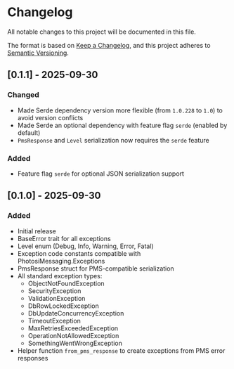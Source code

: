# Changelog

All notable changes to this project will be documented in this file.

The format is based on [Keep a Changelog](https://keepachangelog.com/en/1.0.0/),
and this project adheres to [Semantic Versioning](https://semver.org/spec/v2.0.0.html).

## [0.1.1] - 2025-09-30

### Changed
- Made Serde dependency version more flexible (from `1.0.228` to `1.0`) to avoid version conflicts
- Made Serde an optional dependency with feature flag `serde` (enabled by default)
- `PmsResponse` and `Level` serialization now requires the `serde` feature

### Added
- Feature flag `serde` for optional JSON serialization support

## [0.1.0] - 2025-09-30

### Added
- Initial release
- BaseError trait for all exceptions
- Level enum (Debug, Info, Warning, Error, Fatal)
- Exception code constants compatible with PhotosiMessaging.Exceptions
- PmsResponse struct for PMS-compatible serialization
- All standard exception types:
  - ObjectNotFoundException
  - SecurityException
  - ValidationException
  - DbRowLockedException
  - DbUpdateConcurrencyException
  - TimeoutException
  - MaxRetriesExceededException
  - OperationNotAllowedException
  - SomethingWentWrongException
- Helper function `from_pms_response` to create exceptions from PMS error responses
